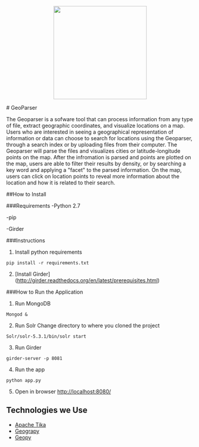 
<p align="center">
  <img src="https://raw.githubusercontent.com/MBoustani/GeoParser/master/logo.png"  width="250"/>
</p>
# GeoParser

The Geoparser is a sofware tool that can process information from any type of file, extract geographic coordinates, and visualize locations on a map. Users who are interested in seeing a geographical representation of information or data can choose to search for locations using the Geoparser, through a search index or by uploading files from their computer. The Geoparser will parse the files and visualizes cities or latitude-longitude points on the map. After the infromation is parsed and points are plotted on the map, users are able to filter their results by density, or by searching a key word and applying a "facet" to the parsed information. On the map, users can click on location points to reveal more information about the location and how it is related to their search. 

##How to Install 

###Requirements
-Python 2.7 

-pip 

-Girder

###Instructions

1. Install python requirements
```
pip install -r requirements.txt
```
2. [Install Girder] (http://girder.readthedocs.org/en/latest/prerequisites.html)

###How to Run the Application

1. Run MongoDB
```
Mongod &
```

2. Run Solr
Change directory to where you cloned the project
```
Solr/solr-5.3.1/bin/solr start
```

3. Run Girder
```
girder-server -p 8081
```

4. Run the app
```
python app.py
```

5. Open in browser [http://localhost:8080/](http://localhost:8080/)

## Technologies we Use
- [Apache Tika](https://github.com/chrismattmann/tika-python)
- [Geograpy](https://github.com/ushahidi/geograpy)
- [Geopy](https://github.com/geopy/geopy)


